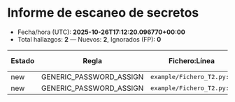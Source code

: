 # Informe de escaneo de secretos

- Fecha/hora (UTC): **2025-10-26T17:12:20.096770+00:00**
- Total hallazgos: **2** — Nuevos: **2**, Ignorados (FP): **0**

| Estado | Regla | Fichero:Línea | Coincidencia (redactada) | Huella |
|---|---|---|---|---|
| new | GENERIC_PASSWORD_ASSIGN | `example/Fichero_T2.py:7` | `pas…23"` | `b14753ddecd58b2e` |
| new | GENERIC_PASSWORD_ASSIGN | `example/Fichero_T2.py:8` | `pas…et"` | `e52c27e51c7564da` |
